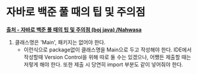 # 자바로 백준 풀 때의 팁 및 주의점
<b> [출처 - 자바로 백준 풀 때의 팁 및 주의점 (boj java) /Nahwasa](https://nahwasa.com/entry/%EC%9E%90%EB%B0%94%EB%A1%9C-%EB%B0%B1%EC%A4%80-%ED%92%80-%EB%95%8C%EC%9D%98-%ED%8C%81-%EB%B0%8F-%EC%A3%BC%EC%9D%98%EC%A0%90-boj-java) </b>

1. 클래스명은 'Main', 패키지는 없어야 한다.
    - 이런식으로 package없이 클래스명을 Main으로 두고 작성해야 한다. IDE에서 작성할때 Version Control을 위해 따로 둘 수는 있겠으나, 어쨌든 제출할 때는 저렇게 해야 한다. 또한 제출 시 당연히 import 부분도 같이 넣어줘야 한다.